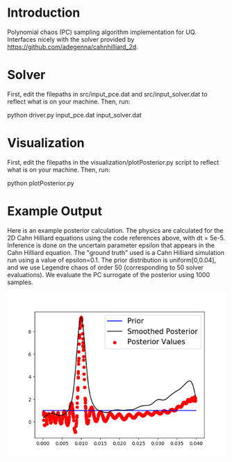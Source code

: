 # Introduction
Polynomial chaos (PC) sampling algorithm implementation for UQ. Interfaces nicely with the solver provided by https://github.com/adegenna/cahnhilliard_2d.

# Solver
First, edit the filepaths in src/input_pce.dat and src/input_solver.dat to reflect what is on your machine. Then, run:

python driver.py input_pce.dat input_solver.dat

# Visualization
First, edit the filepaths in the visualization/plotPosterior.py script to reflect what is on your machine. Then, run:

python plotPosterior.py

# Example Output
Here is an example posterior calculation. The physics are calculated for the 2D Cahn Hilliard equations using the code references above, with dt = 5e-5. Inference is done on the uncertain parameter epsilon that appears in the Cahn Hilliard equation. The "ground truth" used is a Cahn Hilliard simulation run using a value of epsilon=0.1. The prior distribution is uniform[0,0.04], and we use Legendre chaos of order 50 (corresponding to 50 solver evaluations). We evaluate the PC surrogate of the posterior using 1000 samples.

<img src="https://github.com/adegenna/pce/blob/master/pce.png">
